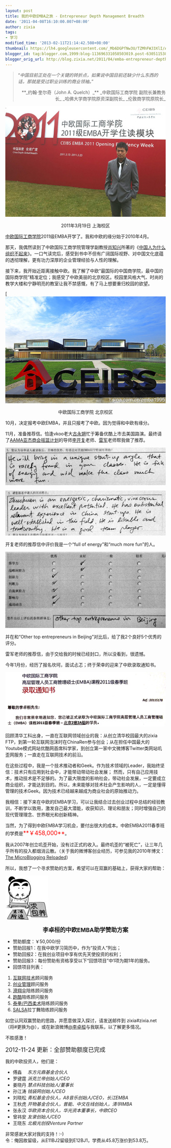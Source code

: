 ```yaml
---
layout: post
title: 我的中欧EMBA之旅 - Entrepreneur Depth Management Breadth
date: '2011-04-08T16:10:00.007+08:00'
author: zixia
tags:
- 学习
modified_time: '2013-02-11T21:14:42.508+08:00'
thumbnail: https://lh4.googleusercontent.com/_Mb6DGPfNw3U/TZMhFWJ3XlI/AAAAAAAAE7g/w-77CKCqYYQ/s72-c/%E4%B8%AD%E6%AC%A7%E5%85%A5%E5%AD%A6%E4%B8%AA%E4%BA%BA%E7%85%A7.jpg
blogger_id: tag:blogger.com,1999:blog-113696331058503019.post-6305115389574821076
blogger_orig_url: http://blog.zixia.net/2011/04/emba-entrepreneur-depth-management.html
---
```


> “_中国目前正处在一个关键的转折点，如果说中国目前还缺少什么东西的话，那就是受过职业训练的商业领袖。_”
>
> <div align="right">**_约翰·奎尔奇（John A. Quelch）_**
> _中欧国际工商学院 副院长兼教务长_
> _哈佛大学商学院原资深副院长_
> _伦敦商学院原院长_</div>

![](/assets/2011/04-08-emba/emba-2011.jpg)

<div style="text-align: center;">2011年3月19日 上海校区</div>

[中欧国际工商学院](http://www.ceibs.edu/)2011级EMBA开学了。我和中欧的缘分始于2010年4月。

那天，我偶然读到了中欧国际工商学院管理学副教授[肖知兴](http://www.ceibs.edu/faculty_c/cv/1058.shtml)所著的《[中国人为什么组织不起来](http://book.douban.com/subject/1902481/)》。一口气读完后，感受到书中不但有广阔国际视野、对中国文化底蕴的透彻理解，更有功力深厚的企业管理经验与人性的理解。

接下来，我开始近距离接触中欧。我了解了中欧“最国际的中国商学院，最中国的国际商学院”精准定位；我感受了中欧美丽的北京校区。校园里风格大气、时尚的教学大楼和宁静明亮的教室让我不禁感慨，有了马上想要重归校园的欲望。

[![](/assets/2011/04-08-emba/ceibs.jpg)

<div class="separator" style="clear: both; text-align: center;">中欧国际工商学院 北京校区</div>

10月，决定报考中欧EMBA，并且只报考了中欧。因为觉得和中欧有缘分。

11月，准备推荐信。恰逢vkoo老大[古永锵](http://t.sina.com.cn/guyongqiang)忙于筹备优酷上市去美国路演。最终请了[AAMA亚杰商会摇篮计划](http://aamachina.com.cn/)的导师[李开复](http://t.sina.com.cn/kaifulee)老师、[雷军](http://t.sina.com.cn/leijun)老师帮我做了推荐。

![](/assets/2011/04-08-emba/kaifu-helping.jpg)

![](/assets/2011/04-08-emba/kaifu-specials.jpg)

开复老师的推荐信中评价我是一个“full of energy”和“much more fun”的人。

![](/assets/2011/04-08-emba/kaifu-rating.jpg)

并在和“Other top entrepreneurs in Beijing”对比后，给了我2个良好5个优秀的评分。

雷军老师的推荐信，由于交给我的时候已经封口，所以没看到，很遗憾。

<div style="margin-bottom: 0px; margin-left: 0px; margin-right: 0px; margin-top: 0px;">今年1月份，经历了报名坎坷，面试忐忑；终于荣幸的迎来了中欧录取通知书。</div>

![](/assets/2011/04-08-emba/ceibs-confirm.jpg)

回顾清华工科出身，一直在互联网领域创业的我：从创立清华校园最大的zixia FTP，到第一轮互联网泡沫时在ChinaRen参与创业；从在担任中国最大的Youtube模式网站优酷网首席科学家，到创立第一家中文微博客Twitter类网站叽歪网服务；一直走在互联网技术的前沿。

在这些过程中，我是一个技术推动者和Geek。作为技术领域的Leader，我始终坚信：技术只有应用到社会中，才能带动带动社会发展； 然而，只有自己应用技术，推动技术是不足够的。为了最大限度的影响社会，带动社会发展，一定要成立商业组织，才能达到目的。所以，未来能够对技术社会产生影响的人，一定是懂得管理的技术Geek。因为技术已经越来越成为商业社会的原始推动力。

我相信：接下来在中欧的EMBA学习，可以让我结合过去创业过程中总结的经验教训，不断学以致用，激发自己最大潜能，收获知识、理论和朋友；同时增强自己的现代管理理念、世界眼光和创新精神。

<div>当然，为了得到中欧EMBA学习机会，要付出很大的成本。中欧EMBA2011春季班的学费是<span class="Apple-style-span" style="color: red; font-size: large;">**￥458,000**</span>。</div>

我从2007年创立叽歪开始，没有过正式的收入。最终叽歪的“被死亡”，让三年几乎所有的投入都烟消云散。（关于我的微博客创业经历，可参见我的2010年博文：[The MicroBlogging Reloaded](https://blog.zixia.net/2010/09/03/microblogging-reloaded.html)）

所以，我想了一个寻求赞助的方案，希望可以在双赢的基础上，获得大家的帮助：

![](/assets/2011/04-08-emba/qiubaoyang.jpg)

<div style="text-align: center;"><span style="font-size: large; font-weight: bold;">李卓桓的中欧EMBA助学赞助方案</span>
<span class="Apple-style-span" style="font-size: large;"></span></div>

*   赞助额度：￥50,000/份
*   赞助回报1：在我中欧学习简历中，作为“投资人”列出；
*   赞助回报2：在我创业项目中享有优先天使投资的权利；
*   赞助回报3：每份赞助有资格享受以下“回馈项目”中1项为期1年的服务。
*   回馈项目列表：

1.  [<span id="goog_707247479"></span>互联网技术<span id="goog_707247480"></span>](https://zixia.net/about.html)顾问服务
2.  [创业管理](http://www.linkedin.com/in/zixia)顾问服务
3.  [滑翔伞](http://baike.baidu.com/view/80718.htm)陪练顾问服务
4.  [跑酷](http://baike.baidu.com/view/717798.htm)陪练顾问服务
5.  [泰拳/巴西柔术](http://baike.baidu.com/view/1086499.htm)陪练顾问服务
6.  [SALSA](http://baike.baidu.com/view/55689.htm)拉丁舞陪练顾问服务

如您认同双赢赞助的思路，并愿意做深入探讨，请发送邮件到 zixia#zixia.net （将#更换为@），或在新浪微博[@李卓桓](https://weibo.com/lizhuohuan/)与我联系，以了解更多情况。

不胜感激！

<span style="text-align: center;"><span style="font-size: large;">2012-11-24 更新：全部赞助额度已完成</span></span>

我的中欧投资人，他们是：

*   傅淼　 _东方元鼎基金合伙人_
*   罗键霆 _派克兰帝创始人/CEO_
*   姜晓丹 _慧点科技创始人/董事长_
*   孙江涛 _钱袋网创始人/CEO_
*   刘晓松 _青松基金合伙人，A8音乐创始人/CEO，长江EMBA_
*   王秋虎 _开物基金合伙人，普能、中文在线创始人，清华IMBA_
*   张永汉 _华欧资本合伙人，华光资本董事长，中欧CEO_
*   曾祎安 _友录创始人/CEO_
*   王晓东 _北极光创投Venture Partner_

<div>
非常感谢大家对我的支持！:-)</div>

<div>令：俺因故留级，从E11BJ2留级到E12BJ1，学费从45.8万涨价到53.8万。</div>
